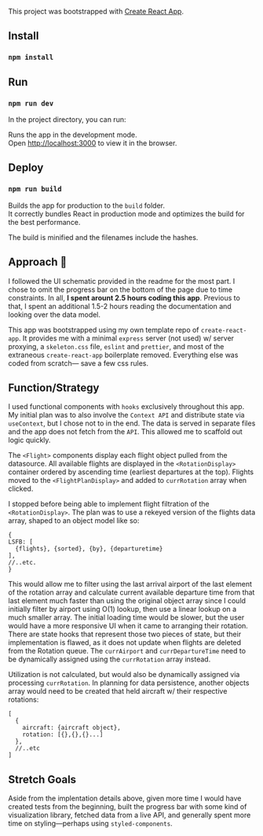 This project was bootstrapped with [Create React App](https://github.com/facebook/create-react-app).

## Install
### `npm install`
## Run
### `npm run dev`

In the project directory, you can run:


Runs the app in the development mode.<br>
Open [http://localhost:3000](http://localhost:3000) to view it in the browser.


## Deploy
### `npm run build`

Builds the app for production to the `build` folder.<br>
It correctly bundles React in production mode and optimizes the build for the best performance.

The build is minified and the filenames include the hashes.<br>

## Approach 🛬
I followed the UI schematic provided in the readme for the most part. I chose to omit the progress bar on the bottom of the page due to time constraints. In all, **I spent arount 2.5 hours coding this app**. Previous to that, I spent an additional 1.5-2 hours reading the documentation and looking over the data model.

This app was bootstrapped using my own template repo of `create-react-app`. It provides me with a minimal `express` server (not used) w/ server proxying, a `skeleton.css` file, `eslint` and `prettier`, and most of the extraneous `create-react-app` boilerplate removed. Everything else was coded from scratch— save a few css rules.

## Function/Strategy
I used functional components with `hooks` exclusively throughout this app. My initial plan was to also involve the `Context API` and distribute state via `useContext`, but I chose not to in the end. The data is served in separate files and the app does not fetch from the `API`. This allowed me to scaffold out logic quickly.

The `<Flight>` components display each flight object pulled from the datasource. All available flights are displayed in the `<RotationDisplay>` container ordered by ascending time (earliest departures at the top). Flights moved to the `<FlightPlanDisplay>` and added to `currRotation` array when clicked.

I stopped before being able to implement flight filtration of the `<RotationDisplay>`. The plan was to use a rekeyed version of the flights data array, shaped to an object model like so:
```
{
LSFB: [
  {flights}, {sorted}, {by}, {departuretime}
],
//..etc.
}
```
This would allow me to filter using the last arrival airport of the last element of the rotation array and calculate current available departure time from that last element much faster than using the original object array since I could initially filter by airport using O(1) lookup, then use a linear lookup on a much smaller array. The initial loading time would be slower, but the user would have a more responsive UI when it came to arranging their rotation. There are state hooks that represent those two pieces of state, but their implementation is flawed, as it does not update when flights are deleted from the Rotation queue. The `currAirport` and `currDepartureTime` need to be dynamically assigned using the `currRotation` array instead.

Utilization is not calculated, but would also be dynamically assigned via processing `currRotation`. In planning for data persistence, another objects array would need to be created that held aircraft w/ their respective rotations:
```
[
  {
    aircraft: {aircraft object},
    rotation: [{},{},{}...]
  },
  //..etc
]
```
## Stretch Goals
Aside from the implentation details above, given more time I would have created tests from the beginning, built the progress bar with some kind of visualization library, fetched data from a live API, and generally spent more time on styling—perhaps using `styled-components`.